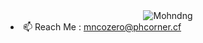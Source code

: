 <div align="center">
<img src="https://user-images.githubusercontent.com/93068579/195769282-95f44e91-8ecd-48b6-af74-dc3a608a0d2f.png" alt="Mohndng">
</div>
<li> 📫 Reach Me : <a href="mailto:mncozero@phcorner.cf">mncozero@phcorner.cf</a>
